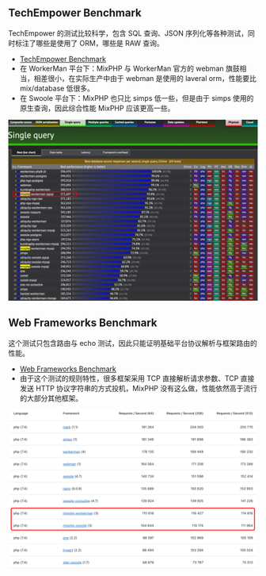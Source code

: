 ## TechEmpower Benchmark

TechEmpower 的测试比较科学，包含 SQL 查询、JSON 序列化等各种测试，同时标注了哪些是使用了 ORM，哪些是 RAW 查询。

- [TechEmpower Benchmark](https://www.techempower.com/benchmarks/#section=test&runid=1922b097-2d7f-413c-be21-9571c8302734&hw=ph&test=db&l=yyku7z-e7&a=2)
- 在 WorkerMan 平台下：MixPHP 与 WorkerMan 官方的 webman 旗鼓相当，相差很小，在实际生产中由于 webman 是使用的 laveral orm，性能要比 mix/database 低很多。
- 在 Swoole 平台下：MixPHP 也只比 simps 低一些，但是由于 simps 使用的原生查询，因此综合性能 MixPHP 应该更高一些。

![techempower-benchmark.png](images/techempower-benchmark.png)

## Web Frameworks Benchmark

这个测试只包含路由与 echo 测试，因此只能证明基础平台协议解析与框架路由的性能。

- [Web Frameworks Benchmark](https://web-frameworks-benchmark.netlify.app/result?l=php)
- 由于这个测试的规则特性，很多框架采用 TCP 直接解析请求参数、TCP 直接发送 HTTP 协议字符串的方式投机，MixPHP 没有这么做，性能依然高于流行的大部分其他框架。

![web-frameworks-benchmark.png](images/web-frameworks-benchmark.png)
